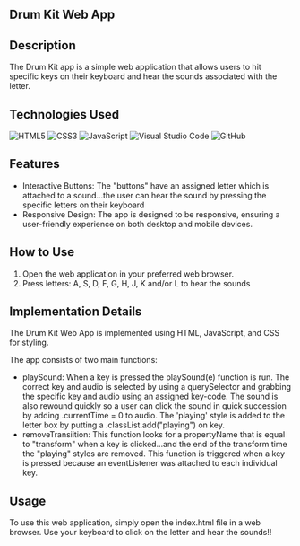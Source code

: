 ## Drum Kit Web App

## Description

The Drum Kit app is a simple web application that allows users to hit specific keys on their keyboard and hear the 
sounds associated with the letter.

## Technologies Used

![HTML5](https://img.shields.io/badge/html5-%23E34F26.svg?style=for-the-badge&logo=html5&logoColor=white)
![CSS3](https://img.shields.io/badge/css3-%231572B6.svg?style=for-the-badge&logo=css3&logoColor=white)
![JavaScript](https://img.shields.io/badge/javascript-%23323330.svg?style=for-the-badge&logo=javascript&logoColor=%23F7DF1E)
![Visual Studio Code](https://img.shields.io/badge/Visual%20Studio%20Code-0078d7.svg?style=for-the-badge&logo=visual-studio-code&logoColor=white)
![GitHub](https://img.shields.io/badge/github-%23121011.svg?style=for-the-badge&logo=github&logoColor=white)


## Features
- Interactive Buttons: The "buttons" have an assigned letter which is attached to a sound...the user can hear the sound by pressing the specific letters on their keyboard
- Responsive Design: The app is designed to be responsive, ensuring a user-friendly experience on both desktop and mobile devices.

## How to Use
1. Open the web application in your preferred web browser.
2. Press letters: A, S, D, F, G, H, J, K and/or L to hear the sounds
   

## Implementation Details
The Drum Kit Web App is implemented using HTML, JavaScript, and CSS for styling.

The app consists of two main functions:

- playSound: When a key is pressed the playSound(e) function is run. The correct key and audio is selected by using a querySelector
             and grabbing the specific key and audio using an assigned key-code. The sound is also rewound quickly so a user can
             click the sound in quick succession by adding .currentTime = 0 to audio. The 'playing' style is added to the letter box
             by putting a .classList.add("playing") on key.
- removeTransiition: This function looks for a propertyName that is equal to "transform" when a key is clicked...and the end of the
             transform time the "playing" styles are removed. This function is triggered when a key is pressed because an eventListener
             was attached to each individual key. 

## Usage

To use this web application, simply open the index.html file in a web browser. 
Use your keyboard to click on the letter and hear the sounds!!
